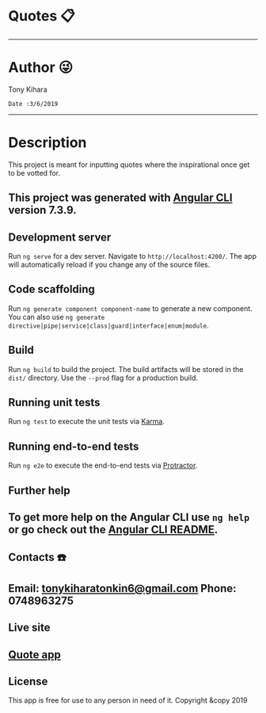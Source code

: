 # Quotes :clipboard:
--------------------------------------------------
# Author :stuck_out_tongue_winking_eye:

Tony Kihara
~~~
Date :3/6/2019
~~~
-------------------------------------------------------------------------------
# Description

This project is meant for inputting quotes where the inspirational once get to be votted for.

This project was generated with [Angular CLI](https://github.com/angular/angular-cli) version 7.3.9.
--------------------------------------------------------------------------------
## Development server

Run `ng serve` for a dev server. Navigate to `http://localhost:4200/`. The app will automatically reload if you change any of the source files.

## Code scaffolding

Run `ng generate component component-name` to generate a new component. You can also use `ng generate directive|pipe|service|class|guard|interface|enum|module`.

## Build

Run `ng build` to build the project. The build artifacts will be stored in the `dist/` directory. Use the `--prod` flag for a production build.

## Running unit tests

Run `ng test` to execute the unit tests via [Karma](https://karma-runner.github.io).

## Running end-to-end tests

Run `ng e2e` to execute the end-to-end tests via [Protractor](http://www.protractortest.org/).

## Further help

To get more help on the Angular CLI use `ng help` or go check out the [Angular CLI README](https://github.com/angular/angular-cli/blob/master/README.md).
-------------------------------------------------------
## Contacts :telephone:

Email: tonykiharatonkin6@gmail.com
Phone: 0748963275
--------------------------------------------------------------
## Live site

[Quote app]("https://kihara-tony.github.io/Quote/")
----------------------------------------------------
## License

 This app is free for use to any person in need of it.
 Copyright &copy 2019

